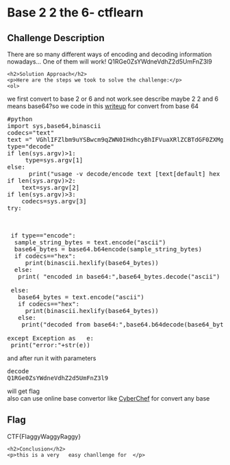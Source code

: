 
<!DOCTYPE html>
<html>

<body>
    <h1>Base 2 2 the 6- ctflearn</h1>
    <h2>Challenge Description</h2>
    <p> There are so many different ways of encoding and decoding information nowadays... One of them will work! Q1RGe0ZsYWdneVdhZ2d5UmFnZ3l9
</p>
 
    <h2>Solution Approach</h2>
    <p>Here are the steps we took to solve the challenge:</p>
    <ol>
we first convert to base 2 or 6 and not work.see describe maybe 2 2 and 6 means base64?so  we   code in this  <a href="https://cybersecctf.github.io/blog/2024/googlectf/beginners-quest/0000/0/writeup1.md">writeup</a> for convert from base 64
<pre>
#python
import sys,base64,binascii
codecs="text"
text =" VGhlIFZlbm9uYSBwcm9qZWN0IHdhcyBhIFVuaXRlZCBTdGF0ZXMgY291bnRlcmludGVsbGlnZW5jZSBwcm9ncmFtIGluaXRpYXRlZCBkdXJpbmcgV29ybGQgV2FyIElJLg=="
type="decode"
if len(sys.argv)>1:
     type=sys.argv[1]
else:
      print("usage -v decode/encode text [text[default] hex base64]")
if len(sys.argv)>2:
    text=sys.argv[2]
if len(sys.argv)>3:
    codecs=sys.argv[3]       
try:

 
 
 if type=="encode":
  sample_string_bytes = text.encode("ascii") 
  base64_bytes = base64.b64encode(sample_string_bytes) 
  if codecs=="hex":
     print(binascii.hexlify(base64_bytes))
  else:  
   print( "encoded in base64:",base64_bytes.decode("ascii") )
 
 else:
   base64_bytes = text.encode("ascii") 
   if codecs=="hex":
     print(binascii.hexlify(base64_bytes))
   else: 
    print("decoded from base64:",base64.b64decode(base64_bytes) )
 
except Exception as   e:
 print("error:"+str(e)) 
</pre>
and after run it with parameters <pre>decode Q1RGe0ZsYWdneVdhZ2d5UmFnZ3l9</pre>    will get flag   
 also can use online base convertor like   <a href="https://gchq.github.io/CyberChef/">CyberChef</a> for convert any base
    </ol>
<br>
    <h2>Flag</h2>
    <p class="flag">CTF{FlaggyWaggyRaggy}
</p>

    <h2>Conclusion</h2>
    <p>this is a very   easy chanllenge for  </p>
</body>
</html>



